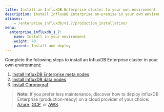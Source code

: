 ```yaml
---
title: Install an InfluxDB Enterprise cluster to your own environment
description: Install InfluxDB Enterprise on-premise in your own environment.
aliases:
    - /enterprise_influxdb/v1.7/production_installation/
menu:
  enterprise_influxdb_1_7:
    name: Install in your environment
    weight: 70
    parent: Install and deploy
---
```


Complete the following steps to install an InfluxDB Enterprise cluster in your own environment:

1. [Install InfluxDB Enterprise meta nodes](/enterprise_influxdb/v1.7/install-and-deploy/production_installation/meta_node_installation/)
2. [Install InfluxDB data nodes](/enterprise_influxdb/v1.7/install-and-deploy/production_installation/data_node_installation/)
3. [Install Chronograf](/enterprise_influxdb/v1.7/install-and-deploy/production_installation/chrono_install/)

> **Note:** If you prefer less maintenance, discover how to deploy InfluxDB Enterprise (production-ready) on a cloud provider of your choice: [Azure](/enterprise_influxdb/v1.7/install-and-deploy/deploying/azure/), [GCP](/enterprise_influxdb/v1.7/install-and-deploy/deploying/google-cloud-platform/), or [AWS](/enterprise_influxdb/v1.7/install-and-deploy/aws/).
